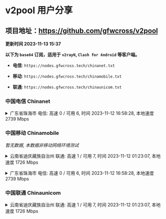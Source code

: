 # v2pool 用户分享
## 项目地址：<https://github.com/gfwcross/v2pool>
**更新时间 2023-11-13 15:37**


**以下为 `base64` 订阅，适用于 `v2rayN`, `Clash for Android` 等客户端。**

- **电信**: `https://nodes.gfwcross.tech/chinanet.txt`

- **移动**: `https://nodes.gfwcross.tech/chinamobile.txt`

- **联通**: `https://nodes.gfwcross.tech/chinaunicom.txt`


### 中国电信 Chinanet
<details><summary>广东省珠海市 电信: 高速 0 / 可用 6, 时间 2023-11-12 16:58:28, 本地速度 2739 Mbps</summary><p>可用节点订阅：https://transfer.sh/w5wqBNWFGM/running.txt<br>高速节点订阅：https://transfer.sh/W8jtmzaYUb/good.txt<br>低延迟节点订阅：https://transfer.sh/Bg3OHNofRk/low_delay.txt</p></details>
<p></p>

### 中国移动 Chinamobile
<i>暂无数据, 本数据非移动网络环境测试</i>
<details><summary>云南省迪庆藏族自治州 联通: 高速 1 / 可用 7, 时间 2023-11-12 01:23:07, 本地速度 1726 Mbps</summary><p>可用节点订阅：https://transfer.sh/zF5G02Q8ww/running.txt<br>高速节点订阅：https://transfer.sh/k5elNtJFQa/good.txt<br>低延迟节点订阅：https://transfer.sh/RLgOKYYE7Y/low_delay.txt</p></details>
<p></p><details><summary>广东省珠海市 电信: 高速 0 / 可用 6, 时间 2023-11-12 16:58:28, 本地速度 2739 Mbps</summary><p>可用节点订阅：https://transfer.sh/w5wqBNWFGM/running.txt<br>高速节点订阅：https://transfer.sh/W8jtmzaYUb/good.txt<br>低延迟节点订阅：https://transfer.sh/Bg3OHNofRk/low_delay.txt</p></details>
<p></p>

### 中国联通 Chinaunicom
<details><summary>云南省迪庆藏族自治州 联通: 高速 1 / 可用 7, 时间 2023-11-12 01:23:07, 本地速度 1726 Mbps</summary><p>可用节点订阅：https://transfer.sh/zF5G02Q8ww/running.txt<br>高速节点订阅：https://transfer.sh/k5elNtJFQa/good.txt<br>低延迟节点订阅：https://transfer.sh/RLgOKYYE7Y/low_delay.txt</p></details>
<p></p>
